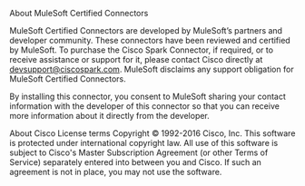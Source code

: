 About MuleSoft Certified Connectors


MuleSoft Certified Connectors are developed by MuleSoft’s partners and developer community. These connectors have been reviewed and certified by MuleSoft. To purchase the Cisco Spark Connector, if required, or to receive assistance or support for it, please contact Cisco directly at devsupport@ciscospark.com. MuleSoft disclaims any support obligation for MuleSoft Certified Connectors.

By installing this connector, you consent to MuleSoft sharing your contact information with the developer of this connector so that you can receive more information about it directly from the developer.

About Cisco License terms
Copyright © 1992-2016 Cisco, Inc. This software is protected under international
copyright law. All use of this software is subject to Cisco's Master
Subscription Agreement (or other Terms of Service) separately entered
into between you and Cisco. If such an agreement is not in
place, you may not use the software.

